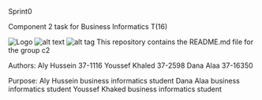 Sprint0

Component 2 task for Business Informatics T(16)

![Logo](/Users/User/Desktop/c2-675px.png)
![alt text](/Users/User/Desktop/c2-675px.png)
![alt tag](http://url/to/c2/c2-675px.png.png)
This repository contains the README.md file for the group c2 

Authors:
Aly Hussein 37-1116
Youssef Khaled 37-2598
Dana Alaa 37-16350


Purpose:
Aly Hussein business informatics student 
Dana Alaa business informatics student 
Youssef Khaked business informatics student

 
